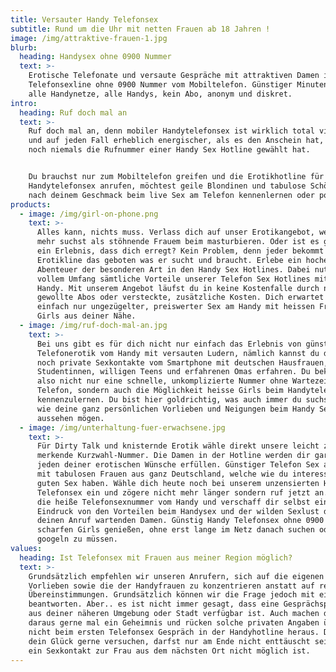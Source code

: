 ```yaml
---
title: Versauter Handy Telefonsex
subtitle: Rund um die Uhr mit netten Frauen ab 18 Jahren !
image: /img/attraktive-frauen-1.jpg
blurb:
  heading: Handysex ohne 0900 Nummer
  text: >-
    Erotische Telefonate und versaute Gespräche mit attraktiven Damen in der
    Telefonsexline ohne 0900 Nummer vom Mobiltelefon. Günstiger Minutenpreis,
    alle Handynetze, alle Handys, kein Abo, anonym und diskret.
intro:
  heading: Ruf doch mal an
  text: >-
    Ruf doch mal an, denn mobiler Handytelefonsex ist wirklich total vielseitig
    und auf jeden Fall erheblich energischer, als es den Anschein hat, wenn man
    noch niemals die Rufnummer einer Handy Sex Hotline gewählt hat. 


    Du brauchst nur zum Mobiltelefon greifen und die Erotikhotline für
    Handytelefonsex anrufen, möchtest geile Blondinen und tabulose Schönheiten
    nach deinem Geschmack beim live Sex am Telefon kennenlernen oder poppen. 
products:
  - image: /img/girl-on-phone.png
    text: >-
      Alles kann, nichts muss. Verlass dich auf unser Erotikangebot, wenn du
      mehr suchst als stöhnende Frauem beim masturbieren. Oder ist es gerade so
      ein Erlebnis, dass dich erregt? Kein Problem, denn jeder bekommt in der
      Erotikline das geboten was er sucht und braucht. Erlebe ein hocherotisches
      Abenteuer der besonderen Art in den Handy Sex Hotlines. Dabei nutzt du in
      vollem Umfang sämtliche Vorteile unserer Telefon Sex Hotlines mit dem
      Handy. Mit unserem Angebot läufst du in keine Kostenfalle durch nicht
      gewollte Abos oder versteckte, zusätzliche Kosten. Dich erwartet hier
      einfach nur ungezügelter, preiswerter Sex am Handy mit heissen Frauen und
      Girls aus deiner Nähe. 
  - image: /img/ruf-doch-mal-an.jpg
    text: >-
      Bei uns gibt es für dich nicht nur einfach das Erlebnis von günstiger
      Telefonerotik vom Handy mit versauten Ludern, nämlich kannst du dazu auch
      noch private Sexkontakte vom Smartphone mit deutschen Hausfrauen, frivolen
      Studentinnen, willigen Teens und erfahrenen Omas erfahren. Du bekommst
      also nicht nur eine schnelle, unkomplizierte Nummer ohne Wartezeit am
      Telefon, sondern auch die Möglichkeit heisse Girls beim Handytelefonsex
      kennenzulernen. Du bist hier goldrichtig, was auch immer du suchst oder
      wie deine ganz persönlichen Vorlieben und Neigungen beim Handy Sex auch
      aussehen mögen.
  - image: /img/unterhaltung-fuer-erwachsene.jpg
    text: >-
      Für Dirty Talk und knisternde Erotik wähle direkt unsere leicht zu
      merkende Kurzwahl-Nummer. Die Damen in der Hotline werden dir garantiert
      jeden deiner erotischen Wünsche erfüllen. Günstiger Telefon Sex am Handy
      mit tabulosen Frauen aus ganz Deutschland, welche wie du interesse an
      guten Sex haben. Wähle dich heute noch bei unserem unzensierten Handy
      Telefonsex ein und zögere nicht mehr länger sondern ruf jetzt an. Wähle
      die heiße Telefonsexnummer vom Handy und verschaff dir selbst einen
      Eindruck von den Vorteilen beim Handysex und der wilden Sexlust der auf
      deinen Anruf wartenden Damen. Günstig Handy Telefonsex ohne 0900 mit
      scharfen Girls genießen, ohne erst lange im Netz danach suchen oder
      googeln zu müssen.
values:
  heading: Ist Telefonsex mit Frauen aus meiner Region möglich?
  text: >-
    Grundsätzlich empfehlen wir unseren Anrufern, sich auf die eigenen sexuellen
    Vorlieben sowie die der Handyfrauen zu konzentrieren anstatt auf regionale
    Übereinstimmungen. Grundsätzlich können wir die Frage jedoch mit einem "Ja" 
    beantworten. Aber.. es ist nicht immer gesagt, dass eine Gesprächspartnerin
    aus deiner näheren Umgebung oder Stadt verfügbar ist. Auch machen die Mädels
    daraus gerne mal ein Geheimnis und rücken solche privaten Angaben über sich
    nicht beim ersten Telefonsex Gespräch in der Handyhotline heraus. Du kannst
    dein Glück gerne versuchen, darfst nur am Ende nicht enttäuscht sein, wenn
    ein Sexkontakt zur Frau aus dem nächsten Ort nicht möglich ist.
---
```


